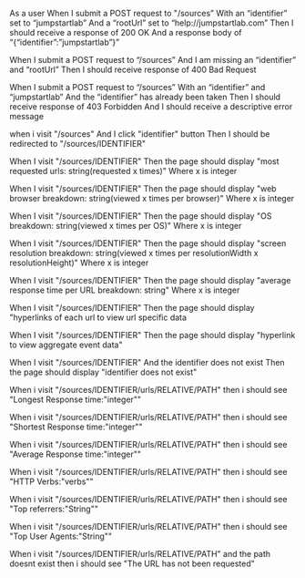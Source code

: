 As a user
When I submit a POST request to "/sources”
With an “identifier” set to “jumpstartlab”
And a “rootUrl” set to “help://jumpstartlab.com”
Then I should receive a response of 200 OK
And a response body of “{“identifier”:”jumpstartlab”}”

When I submit a POST request to “/sources”
And I am missing an “identifier” and “rootUrl”
Then I should receive response of 400 Bad Request

When I submit a POST request to “/sources”
With an “identifier” and “jumpstartlab”
And the “identifier” has already been taken
Then I should receive response of 403 Forbidden
And I should receive a descriptive error message

when i visit "/sources"
And I click "identifier" button
Then I should be redirected to "/sources/IDENTIFIER"

When I visit "/sources/IDENTIFIER"
Then the page should display "most requested urls: string(requested x times)"
Where x is integer

When I visit "/sources/IDENTIFIER"
Then the page should display "web browser breakdown: string(viewed x times per browser)"
Where x is integer

When I visit "/sources/IDENTIFIER"
Then the page should display "OS breakdown: string(viewed x times per OS)"
Where x is integer

When I visit "/sources/IDENTIFIER"
Then the page should display "screen resolution breakdown: string(viewed x times per resolutionWidth x resolutionHeight)"
Where x is integer

When I visit "/sources/IDENTIFIER"
Then the page should display "average response time per URL breakdown: string"
Where x is integer

When I visit "/sources/IDENTIFIER"
Then the page should display "hyperlinks of each url to view url specific data

When I visit "/sources/IDENTIFIER"
Then the page should display "hyperlink to view aggregate event data"

When I visit "/sources/IDENTIFIER"
And the identifier does not exist
Then the page should display "identifier does not exist"

When i visit "/sources/IDENTIFIER/urls/RELATIVE/PATH"
then i should see "Longest Response time:"integer""

When i visit "/sources/IDENTIFIER/urls/RELATIVE/PATH"
then i should see "Shortest Response time:"integer""

When i visit "/sources/IDENTIFIER/urls/RELATIVE/PATH"
then i should see "Average Response time:"integer""

When i visit "/sources/IDENTIFIER/urls/RELATIVE/PATH"
then i should see "HTTP Verbs:"verbs""

When i visit "/sources/IDENTIFIER/urls/RELATIVE/PATH"
then i should see "Top referrers:"String""

When i visit "/sources/IDENTIFIER/urls/RELATIVE/PATH"
then i should see "Top User Agents:"String""

When i visit "/sources/IDENTIFIER/urls/RELATIVE/PATH"
and the path doesnt exist
then i should see "The URL has not been requested"
